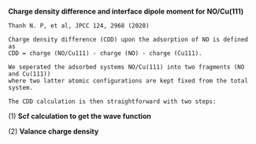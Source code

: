 **Charge density difference and interface dipole moment for NO/Cu(111)**

    Thanh N. P, et al, JPCC 124, 2968 (2020)

    Charge density difference (CDD) upon the adsorption of NO is defined as
    CDD = charge (NO/Cu111) - charge (NO) - charge (Cu111).

    We seperated the adsorbed systems NO/Cu(111) into two fragments (NO and Cu(111)) 
    where two latter atomic configurations are kept fixed from the total system.

    The CDD calculation is then straightforward with two steps:

(1) **Scf calculation to get the wave function**

(2) **Valance charge density** 
